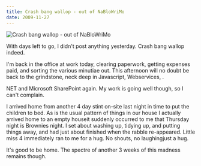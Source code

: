 ```yaml
---
title: Crash bang wallop - out of NaBloWriMo
date: 2009-11-27
---
```


![Crash bang wallop - out of NaBloWriMo](https://source.unsplash.com/s9CC2SKySJM/1600x900)

With days left to go, I didn't post anything yesterday. Crash bang wallop indeed.

I'm back in the office at work today, clearing paperwork, getting expenses paid, and sorting the various minutiae out. This afternoon will no doubt be back to the grindstone, neck deep in Javascript, Webservices, .

NET and Microsoft SharePoint again. My work is going well though, so I can't complain.

I arrived home from another 4 day stint on-site last night in time to put the children to bed. As is the usual pattern of things in our house I actually arrived home to an empty houseit suddenly occurred to me that Thursday night is Brownies night. I set about washing up, tidying up, and putting things away, and had just about finished when the rabble re-appeared. Little miss 4 immediately ran to me for a hug. No shouts, no laughingjust a hug.

It's good to be home. The spectre of another 3 weeks of this madness remains though.